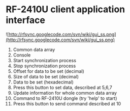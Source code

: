 # RF-2410U client application interface #

![http://rfsync.googlecode.com/svn/wiki/gui_ss.png](http://rfsync.googlecode.com/svn/wiki/gui_ss.png)

  1. Common data array
  1. Console
  1. Start synchronization process
  1. Stop synchronization process
  1. Offset for data to be set (decimal)
  1. Size of data to be set (decimal)
  1. Data to be set (hexadecimal)
  1. Press this button to set data, described at 5,6,7
  1. Update information for whole common data array
  1. Command to RF-2410U dongle (try 'help' to start)
  1. Press this button to send command described at 10